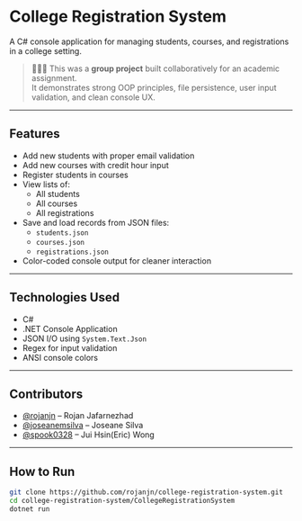 # College Registration System

A C# console application for managing students, courses, and registrations in a college setting.

> 🧑‍🤝‍🧑 This was a **group project** built collaboratively for an academic assignment.  
> It demonstrates strong OOP principles, file persistence, user input validation, and clean console UX.

---

## Features

- Add new students with proper email validation
- Add new courses with credit hour input
- Register students in courses
- View lists of:
  - All students
  - All courses
  - All registrations
- Save and load records from JSON files:
  - `students.json`
  - `courses.json`
  - `registrations.json`
- Color-coded console output for cleaner interaction

---

## Technologies Used

- C#
- .NET Console Application
- JSON I/O using `System.Text.Json`
- Regex for input validation
- ANSI console colors

---

## Contributors

- [@rojanjn](https://github.com/rojanjn) – Rojan Jafarnezhad
- [@joseanemsilva](https://github.com/joseanemsilva) – Joseane Silva
- [@spook0328](https://github.com/spook0328) – Jui Hsin(Eric) Wong

---

## How to Run

```bash
git clone https://github.com/rojanjn/college-registration-system.git
cd college-registration-system/CollegeRegistrationSystem
dotnet run

